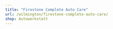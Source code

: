 ```yaml
---
title: "Firestone Complete Auto Care"
url: /wilmington/firestone-complete-auto-care/
shop: Autowerkstatt
---
```

